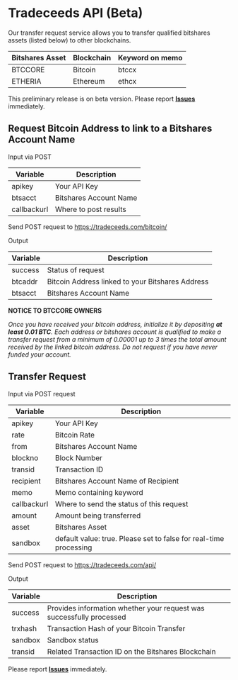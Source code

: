 
# Tradeceeds API (Beta)
Our transfer request service allows you to transfer qualified bitshares assets (listed below) to other blockchains.

| Bitshares Asset |Blockchain  | Keyword on memo
|--|--|--|
| BTCCORE |Bitcoin  | btccx
| ETHERIA|Ethereum| ethcx

This preliminary release is on beta version. Please report [**Issues**](https://github.com/Tradeceeds/tradeceeds/issues) immediately.

## Request Bitcoin Address to link to a Bitshares Account Name

Input via POST

Variable | Description
------------ | -------------
apikey | Your API Key
btsacct| Bitshares Account Name
callbackurl | Where to post results

Send POST request to https://tradeceeds.com/bitcoin/

Output

Variable | Description
------------ | -------------
success | Status of request
btcaddr | Bitcoin Address linked to your Bitshares Address
btsacct| Bitshares Account Name

**NOTICE TO BTCCORE OWNERS**

*Once you have received your bitcoin address, initialize it by depositing **at least 0.01 BTC**. Each address or bitshares account is qualified to make a transfer request from a minimum of 0.00001 up to 3 times the total amount received by the linked bitcoin address. Do not request if you have never funded your account.*

## Transfer Request

Input via POST request

Variable | Description
------------ | -------------
apikey | Your API Key
rate | Bitcoin Rate
from | Bitshares Account Name
blockno | Block Number
transid | Transaction ID
recipient | Bitshares Account Name of Recipient
memo | Memo containing keyword
callbackurl | Where to send the status of this request
amount | Amount being transferred
asset | Bitshares Asset
sandbox | default value: true. Please set to false for real-time processing

Send POST request to https://tradeceeds.com/api/

Output

Variable | Description
------------ | -------------
success | Provides information whether your request was successfully processed
trxhash | Transaction Hash of your Bitcoin Transfer
sandbox | Sandbox status
transid | Related Transaction ID on the Bitshares Blockchain

Please report [**Issues**](https://github.com/Tradeceeds/tradeceeds/issues) immediately.
